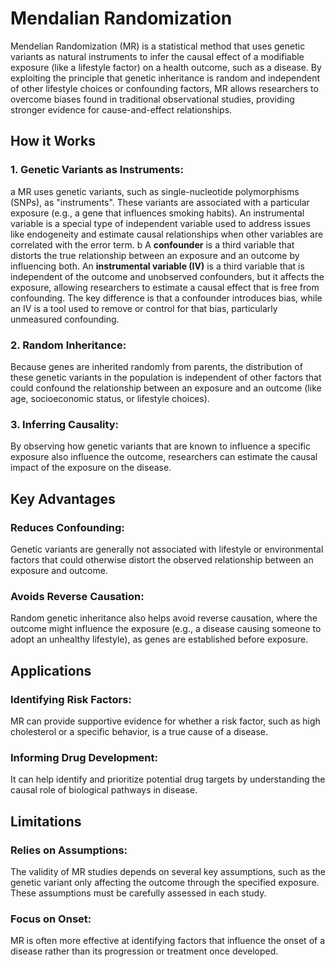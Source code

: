 # Mendalian Randomization 
Mendelian Randomization (MR) is a statistical method that uses genetic variants as natural instruments to infer the causal effect of a modifiable exposure (like a lifestyle factor) on a health outcome, 
such as a disease. By exploiting the principle that genetic inheritance is random and independent of other lifestyle choices or confounding factors, 
MR allows researchers to overcome biases found in traditional observational studies, providing stronger evidence for cause-and-effect relationships. 
## How it Works
 ### 1. Genetic Variants as Instruments:
  a MR uses genetic variants, such as single-nucleotide polymorphisms (SNPs), as "instruments". These variants are associated with a particular exposure (e.g., a gene that influences smoking habits). An instrumental variable is a special type of independent variable used to address issues like endogeneity and estimate causal relationships when other variables are correlated with the error term.
  b A **confounder** is a third variable that distorts the true relationship between an exposure and an outcome by influencing both. An **instrumental variable (IV)** is a third variable that is independent of the outcome and unobserved confounders, but it affects the exposure, allowing researchers to estimate a causal effect that is free from confounding. The key difference is that a confounder introduces bias, while an IV is a tool used to remove or control for that bias, particularly unmeasured confounding.  
 ### 2. Random Inheritance:
 Because genes are inherited randomly from parents, the distribution of these genetic variants in the population is independent of other factors that could confound the relationship between an exposure and an outcome (like age, socioeconomic status, or lifestyle choices). 
 ### 3. Inferring Causality:
 By observing how genetic variants that are known to influence a specific exposure also influence the outcome, researchers can estimate the causal impact of the exposure on the disease. 
## Key Advantages
 ### Reduces Confounding:
 Genetic variants are generally not associated with lifestyle or environmental factors that could otherwise distort the observed relationship between an exposure and outcome. 
 ### Avoids Reverse Causation:
 Random genetic inheritance also helps avoid reverse causation, where the outcome might influence the exposure (e.g., a disease causing someone to adopt an unhealthy lifestyle), as genes are established before exposure. 
## Applications
  ### Identifying Risk Factors:
  MR can provide supportive evidence for whether a risk factor, such as high cholesterol or a specific behavior, is a true cause of a disease. 
  ### Informing Drug Development:
  It can help identify and prioritize potential drug targets by understanding the causal role of biological pathways in disease. 
## Limitations
 ### Relies on Assumptions:
 The validity of MR studies depends on several key assumptions, such as the genetic variant only affecting the outcome through the specified exposure. These assumptions must be carefully assessed in each study. 
 ### Focus on Onset:
 MR is often more effective at identifying factors that influence the onset of a disease rather than its progression or treatment once developed. 

